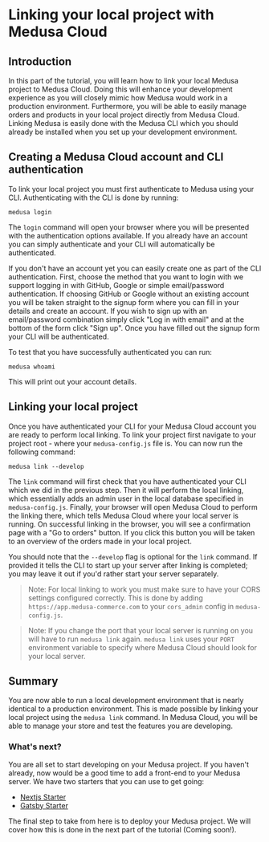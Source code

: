 # Linking your local project with Medusa Cloud

## Introduction
In this part of the tutorial, you will learn how to link your local Medusa project to Medusa Cloud. Doing this will enhance your development experience as you will closely mimic how Medusa would work in a production environment. Furthermore, you will be able to easily manage orders and products in your local project directly from Medusa Cloud. Linking Medusa is easily done with the Medusa CLI which you should already be installed when you set up your development environment.

## Creating a Medusa Cloud account and CLI authentication
To link your local project you must first authenticate to Medusa using your CLI. Authenticating with the CLI is done by running:
```shell
medusa login
```
The `login` command will open your browser where you will be presented with the authentication options available. If you already have an account you can simply authenticate and your CLI will automatically be authenticated.

If you don't have an account yet you can easily create one as part of the CLI authentication. First, choose the method that you want to login with we support logging in with GitHub, Google or simple email/password authentication. If choosing GitHub or Google without an existing account you will be taken straight to the signup form where you can fill in your details and create an account. If you wish to sign up with an email/password combination simply click "Log in with email" and at the bottom of the form click "Sign up". Once you have filled out the signup form your CLI will be authenticated.

To test that you have successfully authenticated you can run:
```shell
medusa whoami
```
This will print out your account details.

## Linking your local project
Once you have authenticated your CLI for your Medusa Cloud account you are ready to perform local linking. To link your project first navigate to your project root - where your `medusa-config.js` file is. You can now run the following command:
```shell
medusa link --develop
```
The `link` command will first check that you have authenticated your CLI which we did in the previous step. Then it will perform the local linking, which essentially adds an admin user in the local database specified in `medusa-config.js`. Finally, your browser will open Medusa Cloud to perform the linking there, which tells Medusa Cloud where your local server is running. On successful linking in the browser, you will see a confirmation page with a "Go to orders" button. If you click this button you will be taken to an overview of the orders made in your local project.

You should note that the `--develop` flag is optional for the `link` command. If provided it tells the CLI to start up your server after linking is completed; you may leave it out if you'd rather start your server separately. 

> Note: For local linking to work you must make sure to have your CORS settings configured correctly. This is done by adding `https://app.medusa-commerce.com` to your `cors_admin` config in `medusa-config.js`.

> Note: If you change the port that your local server is running on you will have to run `medusa link` again. `medusa link` uses your `PORT` environment variable to specify where Medusa Cloud should look for your local server.

## Summary
You are now able to run a local development environment that is nearly identical to a production environment. This is made possible by linking your local project using the `medusa link` command. In Medusa Cloud, you will be able to manage your store and test the features you are developing.

### What's next?
You are all set to start developing on your Medusa project. If you haven't already, now would be a good time to add a front-end to your Medusa server. We have two starters that you can use to get going:
- [Nextjs Starter](https://github.com/medusajs/nextjs-starter-medusa)
- [Gatsby Starter](https://github.com/medusajs/gatsby-starter-medusa)

The final step to take from here is to deploy your Medusa project. We will cover how this is done in the next part of the tutorial (Coming soon!).
